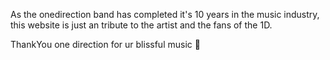 As the onedirection band has completed it's 10 years in the music industry, this website is just an tribute to the artist and the fans of the 1D.

ThankYou one direction for ur blissful music 💚
